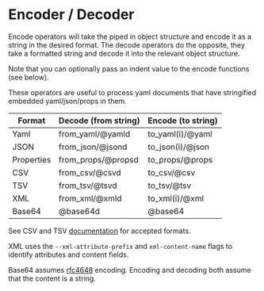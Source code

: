 # Encoder / Decoder

Encode operators will take the piped in object structure and encode it as a string in the desired format. The decode operators do the opposite, they take a formatted string and decode it into the relevant object structure.

Note that you can optionally pass an indent value to the encode functions (see below).

These operators are useful to process yaml documents that have stringified embedded yaml/json/props in them.


| Format | Decode (from string) | Encode (to string) |
| --- | -- | --|
| Yaml | from_yaml/@yamld | to_yaml(i)/@yaml |
| JSON | from_json/@jsond | to_json(i)/@json |
| Properties | from_props/@propsd  | to_props/@props |
| CSV | from_csv/@csvd | to_csv/@csv |
| TSV | from_tsv/@tsvd | to_tsv/@tsv |
| XML | from_xml/@xmld | to_xml(i)/@xml |
| Base64 | @base64d | @base64 |


See CSV and TSV [documentation](https://mikefarah.gitbook.io/yq/usage/csv-tsv) for accepted formats.

XML uses the `--xml-attribute-prefix` and `xml-content-name` flags to identify attributes and content fields.


Base64 assumes [rfc4648](https://rfc-editor.org/rfc/rfc4648.html) encoding. Encoding and decoding both assume that the content is a string.
